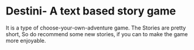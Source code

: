 # Destini- A text based story game

It is a type of choose-your-own-adventure game.
The Stories are pretty short, So do recommend some new stories,
if you can to make the game more enjoyable.
